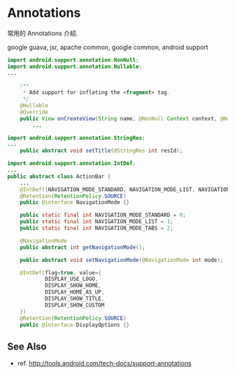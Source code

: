 # Annotations

常用的 Annotations 介紹.

google guava, jsr, apache common, google common, android support

```java
import android.support.annotation.NonNull;
import android.support.annotation.Nullable;
...
    
    /**
     * Add support for inflating the <fragment> tag.
     */
    @Nullable
    @Override
    public View onCreateView(String name, @NonNull Context context, @NonNull AttributeSet attrs) {
        ...
```

```java
import android.support.annotation.StringRes;
...
    public abstract void setTitle(@StringRes int resId);
```

```java
import android.support.annotation.IntDef;
...
public abstract class ActionBar {
    ...
    @IntDef({NAVIGATION_MODE_STANDARD, NAVIGATION_MODE_LIST, NAVIGATION_MODE_TABS})
    @Retention(RetentionPolicy.SOURCE)
    public @interface NavigationMode {}

    public static final int NAVIGATION_MODE_STANDARD = 0;
    public static final int NAVIGATION_MODE_LIST = 1;
    public static final int NAVIGATION_MODE_TABS = 2;

    @NavigationMode
    public abstract int getNavigationMode();

    public abstract void setNavigationMode(@NavigationMode int mode);
```

```java
    @IntDef(flag=true, value={
            DISPLAY_USE_LOGO,
            DISPLAY_SHOW_HOME,
            DISPLAY_HOME_AS_UP,
            DISPLAY_SHOW_TITLE,
            DISPLAY_SHOW_CUSTOM
    })
    @Retention(RetentionPolicy.SOURCE)
    public @interface DisplayOptions {}
```
## See Also

* ref. http://tools.android.com/tech-docs/support-annotations